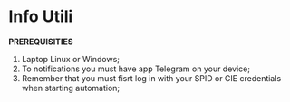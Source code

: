 # Info Utili

**PREREQUISITIES**

1. Laptop Linux or Windows;
2. To notifications you must have app Telegram on your device;
3. Remember that you must fisrt log in with your SPID or CIE credentials when starting automation;



